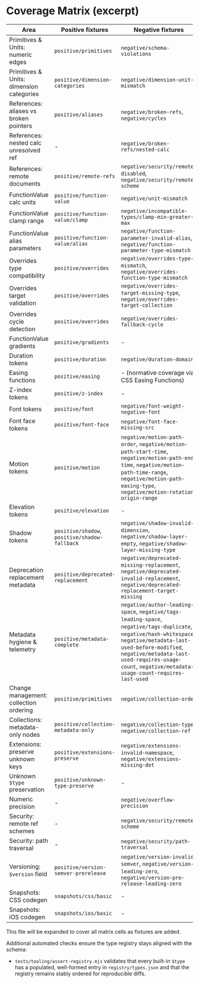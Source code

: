 # Coverage Matrix (excerpt)

<!-- prettier-ignore -->
| Area | Positive fixtures | Negative fixtures |
| --- | --- | --- |
| Primitives & Units: numeric edges | `positive/primitives` | `negative/schema-violations` |
| Primitives & Units: dimension categories | `positive/dimension-categories` | `negative/dimension-unit-mismatch` |
| References: aliases vs broken pointers | `positive/aliases` | `negative/broken-refs`, `negative/cycles` |
| References: nested calc unresolved ref | - | `negative/broken-refs/nested-calc` |
| References: remote documents | `positive/remote-refs` | `negative/security/remote-disabled`, `negative/security/remote-scheme` |
| FunctionValue calc units | `positive/function-value` | `negative/unit-mismatch` |
| FunctionValue clamp range | `positive/function-value/clamp` | `negative/incompatible-types/clamp-min-greater-max` |
| FunctionValue alias parameters | `positive/function-value/alias` | `negative/function-parameter-invalid-alias`, `negative/function-parameter-type-mismatch` |
| Overrides type compatibility | `positive/overrides` | `negative/overrides-type-mismatch`, `negative/overrides-function-type-mismatch` |
| Overrides target validation | `positive/overrides` | `negative/overrides-target-missing-type`, `negative/overrides-target-collection` |
| Overrides cycle detection | `positive/overrides` | `negative/overrides-fallback-cycle` |
| FunctionValue gradients | `positive/gradients` | - |
| Duration tokens | `positive/duration` | `negative/duration-domain` |
| Easing functions | `positive/easing` | - (normative coverage via CSS Easing Functions) |
| Z-index tokens | `positive/z-index` | - |
| Font tokens | `positive/font` | `negative/font-weight-negative-font` |
| Font face tokens | `positive/font-face` | `negative/font-face-missing-src` |
| Motion tokens | `positive/motion` | `negative/motion-path-order`, `negative/motion-path-start-time`, `negative/motion-path-end-time`, `negative/motion-path-time-range`, `negative/motion-path-easing-type`, `negative/motion-rotation-origin-range` |
| Elevation tokens | `positive/elevation` | - |
| Shadow tokens | `positive/shadow`, `positive/shadow-fallback` | `negative/shadow-invalid-dimension`, `negative/shadow-layer-empty`, `negative/shadow-layer-missing-type` |
| Deprecation replacement metadata | `positive/deprecated-replacement` | `negative/deprecated-missing-replacement`, `negative/deprecated-invalid-replacement`, `negative/deprecated-replacement-target-missing` |
| Metadata hygiene & telemetry | `positive/metadata-complete` | `negative/author-leading-space`, `negative/tags-leading-space`, `negative/tags-duplicate`, `negative/hash-whitespace`, `negative/metadata-last-used-before-modified`, `negative/metadata-last-used-requires-usage-count`, `negative/metadata-usage-count-requires-last-used` |
| Change management: collection ordering | `positive/primitives` | `negative/collection-order` |
| Collections: metadata-only nodes | `positive/collection-metadata-only` | `negative/collection-type`, `negative/collection-ref` |
| Extensions: preserve unknown keys | `positive/extensions-preserve` | `negative/extensions-invalid-namespace`, `negative/extensions-missing-dot` |
| Unknown `$type` preservation | `positive/unknown-type-preserve` | - |
| Numeric precision | - | `negative/overflow-precision` |
| Security: remote ref schemes | - | `negative/security/remote-scheme` |
| Security: path traversal | - | `negative/security/path-traversal` |
| Versioning: `$version` field | `positive/version-semver-prerelease` | `negative/version-invalid-semver`, `negative/version-leading-zero`, `negative/version-pre-release-leading-zero` |
| Snapshots: CSS codegen | `snapshots/css/basic` | - |
| Snapshots: iOS codegen | `snapshots/ios/basic` | - |

This file will be expanded to cover all matrix cells as fixtures are added.

Additional automated checks ensure the type registry stays aligned with the schema:

- `tests/tooling/assert-registry.mjs` validates that every built-in `$type` has a populated, well-formed entry in `registry/types.json` and that the registry remains stably ordered for reproducible diffs.

